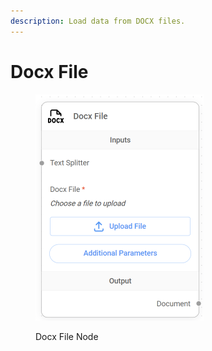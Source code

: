 ```yaml
---
description: Load data from DOCX files.
---
```


# Docx File

<figure><img src="../../../.gitbook/assets/image (7) (1).png" alt="" width="269"><figcaption><p>Docx File Node</p></figcaption></figure>
